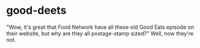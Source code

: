# good-deets
"Wow, it's great that Food Network have all these old Good Eats episode on their website, but why are they all postage-stamp sized?" Well, now they're not.
